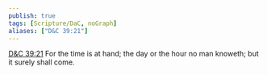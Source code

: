 ```yaml
---
publish: true
tags: [Scripture/DaC, noGraph]
aliases: ["D&C 39:21"]
---
```

[D&C 39:21](https://churchofjesuschrist.org/study/scriptures/dc-testament/dc/39?lang=eng&id=p21#p21) For the time is at hand; the day or the hour no man knoweth; but it surely shall come.
